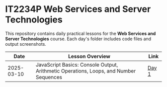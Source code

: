 # IT2234P Web Services and Server Technologies

This repository contains daily practical lessons for the **Web Services and Server Technologies** course. 
Each day's folder includes code files and output screenshots.


| Date       | Lesson Overview | Link |
|------------|---------------|------|
| 2025-03-10 | JavaScript Basics: Console Output, Arithmetic Operations, Loops, and Number Sequences | [Day 1](./2025.3.10/) |
